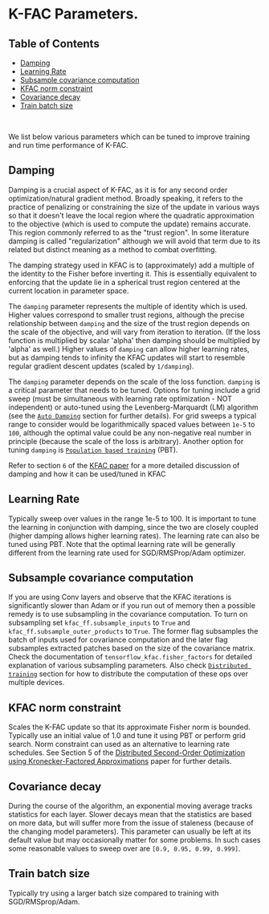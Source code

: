 # K-FAC Parameters.

## Table of Contents
  * [Damping](#damping)
  * [Learning Rate](#learning-rate)
  * [Subsample covariance computation](#subsample-covariance-computation)
  * [KFAC norm constraint](#kfac-norm-constraint)
  * [Covariance decay](#covariance-decay)
  * [Train batch size](#train-batch-size)
<br>

We list below various parameters which can be tuned to improve training and run
time performance of K-FAC.

## Damping

Damping is a crucial aspect of K-FAC, as it is for any second order
optimization/natural gradient method. Broadly speaking, it refers to the
practice of penalizing or constraining the size of the update in various ways so
that it doesn't leave the local region where the quadratic approximation to the
objective (which is used to compute the update) remains accurate. This region
commonly referred to as the "trust region". In some literature damping is called
"regularization" although we will avoid that term due to its related but
distinct meaning as a method to combat overfitting.

The damping strategy used in KFAC is to (approximately) add a multiple of the
identity to the Fisher before inverting it. This is essentially equivalent to
enforcing that the update lie in a spherical trust region centered at the
current location in parameter space.

The `damping` parameter represents the multiple of identity which is used.
Higher values correspond to smaller trust regions, although the precise
relationship between `damping` and the size of the trust region depends on the
scale of the objective, and will vary from iteration to iteration. (If the loss
function is multiplied by scalar 'alpha' then damping should be multiplied by
'alpha' as well.) Higher values of `damping` can allow higher learning rates,
but as damping tends to infinity the KFAC updates will start to resemble regular
gradient descent updates (scaled by `1/damping`).

The `damping` parameter depends on the scale of the loss function. `damping` is
a critical parameter that needs to be tuned. Options for tuning include a grid
sweep (must be simultaneous with learning rate optimization - NOT independent)
or auto-tuned using the Levenberg-Marquardt (LM) algorithm (see the [`Auto
Damping`][auto_damping] section for further details). For grid sweeps a typical
range to consider would be logarithmically spaced values between `1e-5` to
`100`, although the optimal value could be any non-negative real number in
principle (because the scale of the loss is arbitrary). Another option for
tuning `damping` is [`Population based training`][PBT] (PBT).

Refer to section `6` of the [KFAC paper][kfac_paper] for a more detailed
discussion of damping and how it can be used/tuned in KFAC

[auto_damping]:
https://github.com/tensorflow/kfac/tree/master/docs/examples/auto_damp.md
[PBT]:
https://arxiv.org/abs/1711.09846
[kfac_paper]:
https://arxiv.org/pdf/1503.05671.pdf

## Learning Rate

Typically sweep over values in the range 1e-5 to 100. It is important to tune
the learning in conjunction with damping, since the two are closely coupled
(higher damping allows higher learning rates). The learning rate can also be
tuned using PBT. Note that the optimal learning rate will be generally different
from the learning rate used for SGD/RMSProp/Adam optimizer.

## Subsample covariance computation

If you are using Conv layers and observe that the KFAC iterations is
significantly slower than Adam or if you run out of memory then a possible
remedy is to use subsampling in the covariance computation. To turn on
subsampling set `kfac_ff.subsample_inputs` to `True` and
`kfac_ff.subsample_outer_products` to `True`. The former flag subsamples the
batch of inputs used for covariance computation and the later flag subsamples
extracted patches based on the size of the covariance matrix. Check the
documentation of `tensorflow_kfac.fisher_factors` for detailed explanation of
various subsampling parameters. Also check [`Distributed training`][dist_train]
section for how to distribute the computation of these ops over multiple
devices.

[dist_train]:
https://github.com/tensorflow/kfac/tree/master/docs/examples/distributed_training.md

## KFAC norm constraint

Scales the K-FAC update so that its approximate Fisher norm is bounded.
Typically use an initial value of 1.0 and tune it using PBT or perform grid
search. Norm constraint can used as an alternative to learning rate schedules.
See Section 5 of the [Distributed Second-Order Optimization using
Kronecker-Factored Approximations][ba_paper] paper for further details.

[ba_paper]:
https://jimmylba.github.io/papers/nsync.pdf

## Covariance decay

During the course of the algorithm, an exponential moving average tracks
statistics for each layer. Slower decays mean that the statistics are based on
more data, but will suffer more from the issue of staleness (because of the
changing model parameters). This parameter can usually be left at its default
value but may occasionally matter for some problems. In such cases some
reasonable values to sweep over are `[0.9, 0.95, 0.99, 0.999]`.

## Train batch size

Typically try using a larger batch size compared to training with
SGD/RMSprop/Adam.

